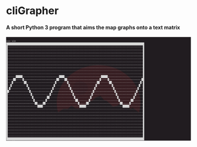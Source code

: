 # cliGrapher
#### A short Python 3 program that aims the map graphs onto a text matrix
![The image isn't working, dingus](https://github.com/Slomas99/cliGrapher/blob/master/images/sin.jpg)
